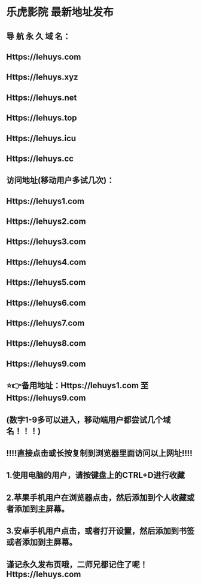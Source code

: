 # 乐虎影院 最新地址发布 
## 导 航 永 久 域 名：
## Https://lehuys.com
## Https://lehuys.xyz
## Https://lehuys.net
## Https://lehuys.top
## Https://lehuys.icu
## Https://lehuys.cc

## 访问地址(移动用户多试几次)：
## Https://lehuys1.com
## Https://lehuys2.com
## Https://lehuys3.com
## Https://lehuys4.com
## Https://lehuys5.com
## Https://lehuys6.com
## Https://lehuys7.com
## Https://lehuys8.com
## Https://lehuys9.com

##
## ⭐️👉备用地址：Https://lehuys1.com  至 Https://lehuys9.com
## (数字1-9多可以进入，移动端用户都尝试几个域名！！！)
## 
## ‼️‼️直接点击或长按复制到浏览器里面访问以上网址‼️‼️ 
##
##
## 1.使用电脑的用户，请按键盘上的CTRL+D进行收藏
## 2.苹果手机用户在浏览器点击，然后添加到个人收藏或者添加到主屏幕。
## 3.安卓手机用户点击，或者打开设置，然后添加到书签或者添加到主屏幕。
##
## 谨记永久发布页哦，二师兄都记住了呢！ Https://lehuys.com

